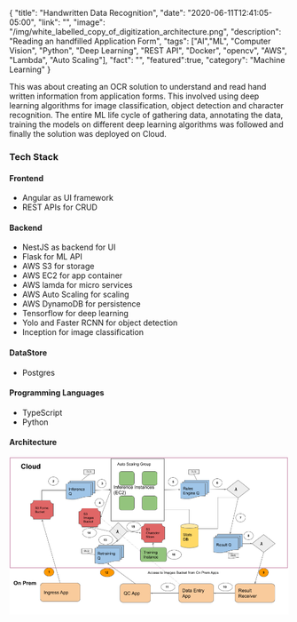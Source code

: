 {
"title": "Handwritten Data Recognition",
"date": "2020-06-11T12:41:05-05:00",
"link": "",
"image": "/img/white_labelled_copy_of_digitization_architecture.png",
"description": "Reading an handfilled Application Form",
"tags": ["AI","ML", "Computer Vision", "Python", "Deep Learning", "REST API", "Docker", "opencv", "AWS", "Lambda", "Auto Scaling"],
"fact": "",
"featured":true,
"category": "Machine Learning"
}

This was about creating an OCR solution to understand and read hand written information from application forms. This involved using deep learning algorithms for image classification, object detection and character recognition. The entire ML life cycle of gathering data, annotating the data, training the models on different deep learning algorithms was followed and finally the solution was deployed on Cloud.

### Tech Stack

#### Frontend

- Angular as UI framework
- REST APIs for CRUD

#### Backend

- NestJS as backend for UI
- Flask for ML API
- AWS S3 for storage
- AWS EC2 for app container
- AWS lamda for micro services
- AWS Auto Scaling for scaling
- AWS DynamoDB for persistence
- Tensorflow for deep learning
- Yolo and Faster RCNN for object detection
- Inception for image classification

#### DataStore

- Postgres

#### Programming Languages

- TypeScript
- Python

#### Architecture
![Architecture](/img/white_labelled_copy_of_digitization_architecture.png)